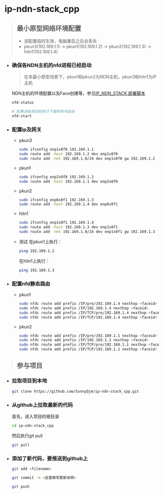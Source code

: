 # ip-ndn-stack_cpp
> ## 最小原型网络环境配置
> - 该配置临时生效，电脑重启之后会丢失
> - pkun3(192.169.1.1) -> pkun1(192.169.1.2) -> pkun2(192.169.1.3) -> hitn1(192.169.1.4)

- ### 确保各NDN主机的nfd进程已经启动
  > 在本最小原型场景下，pkun1和pkun2为NDN主机，pkun3和hitn1为IP主机

  NDN主机的环境配置以及Face创建等，参见[IP_NDN_STACK 部署脚本](https://github.com/SunnyQjm/ip-ndn-stack_cpp/tree/master/deployment)

  ```bash
  nfd-status
  
  # 如果没有启动则执行下面的命令启动
  nfd-start
  ```
- ### 配置ip及网关
  - pkun3
    ```bash
    sudo ifconfig enp1s0f0 192.169.1.1
    sudo route add -host 192.169.1.2 dev enp1s0f0
    sudo route add -net 192.169.1.0/24 dev enp1s0f0 gw 192.169.1.2
    ```
  - pkun1
    ```bash
    sudo ifconfig enp2s0f0 192.169.1.2
    sudo route add -host 192.169.1.1 dev enp2s0f0
    ```
  - pkun2
    ```bash
    sudo ifconfig enp6s0f1 192.169.1.3
    sudo route add -host 192.169.1.4 dev enp6s0f1
    ```
  - hitn1
    ```bash
    sudo ifconfig enp1s0f1 192.169.1.4
    sudo route add -host 192.169.1.3 dev enp1s0f1
    sudo route add -net 192.169.1.0/24 dev enp1s0f1 gw 192.169.1.3
    ```
  
  - 测试
    在pkun1上执行：
    ```bash
    ping 192.169.1.2
    ```
    在hitn1上执行：
    ```bash
    ping 192.169.1.3
    ```

- ### 配置nfd静态路由
  - pkun1
    ```bash
    sudo nfdc route add prefix /IP/pre/192.169.1.4 nexthop <faceid>
    sudo nfdc route add prefix /IP/192.169.1.4 nexthop <faceid>
    sudo nfdc route add prefix /IP/TCP/pre/192.169.1.4 nexthop <faceid>
    sudo nfdc route add prefix /IP/TCP/192.169.1.4 nexthop <faceid>
    ```
  - pkun2
    ```bash
    sudo nfdc route add prefix /IP/pre/192.169.1.1 nexthop <faceid>
    sudo nfdc route add prefix /IP/192.169.1.1 nexthop <faceid>
    sudo nfdc route add prefix /IP/TCP/pre/192.169.1.1 nexthop <faceid>
    sudo nfdc route add prefix /IP/TCP/192.169.1.1 nexthop <faceid>
    ```
> ## 参与项目

- ### 拉取项目到本地
  ```bash
  git clone https://github.com/SunnyQjm/ip-ndn-stack_cpp.git
  ```

- ### 从github上拉取最新的代码
  首先，进入项目的根目录
  ```bash
  cd ip-ndn-stack_cpp
  ```
  然后执行git pull
  ```bash
  git pull
  ```

- ### 添加了新代码，要推送到github上
  ```bash
  git add <filename>
  
  git commit -m <这里填写更新说明>
  
  git push 
  ```
